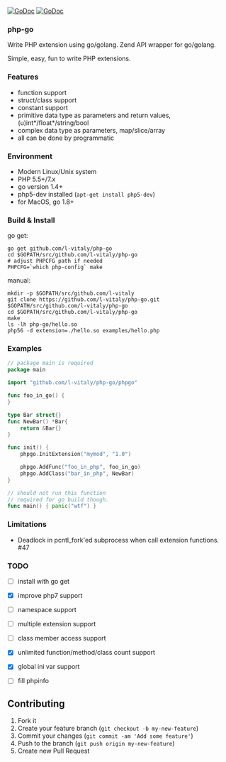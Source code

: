 [![GoDoc](https://godoc.org/github.com/l-vitaly/php-go/phpgo?status.svg)](https://godoc.org/github.com/l-vitaly/php-go/phpgo)
[![GoDoc](https://godoc.org/github.com/l-vitaly/php-go/zend?status.svg)](https://godoc.org/github.com/l-vitaly/php-go/zend)

### php-go

Write PHP extension using go/golang. Zend API wrapper for go/golang. 

Simple, easy, fun to write PHP extensions.

### Features

* function support
* struct/class support
* constant support
* primitive data type as parameters and return values, (u)int*/float*/string/bool
* complex data type as parameters, map/slice/array
* all can be done by programmatic

### Environment

* Modern Linux/Unix system
* PHP 5.5+/7.x
* go version 1.4+
* php5-dev installed (`apt-get install php5-dev`)
* for MacOS, go 1.8+

### Build & Install

go get:

```
go get github.com/l-vitaly/php-go
cd $GOPATH/src/github.com/l-vitaly/php-go
# adjust PHPCFG path if needed
PHPCFG=`which php-config` make
```

manual:

    mkdir -p $GOPATH/src/github.com/l-vitaly
    git clone https://github.com/l-vitaly/php-go.git $GOPATH/src/github.com/l-vitaly/php-go
    cd $GOPATH/src/github.com/l-vitaly/php-go
    make
    ls -lh php-go/hello.so
    php56 -d extension=./hello.so examples/hello.php


### Examples

```go
// package main is required
package main

import "github.com/l-vitaly/php-go/phpgo"

func foo_in_go() {
}

type Bar struct{}
func NewBar() *Bar{
    return &Bar{}
}

func init() {
    phpgo.InitExtension("mymod", "1.0")

    phpgo.AddFunc("foo_in_php", foo_in_go)
    phpgo.AddClass("bar_in_php", NewBar)
}

// should not run this function
// required for go build though.
func main() { panic("wtf") }
```

### Limitations

* Deadlock in pcntl_fork'ed subprocess when call extension functions. #47


### TODO

- [ ] install with go get 
- [x] improve php7 support
- [ ] namespace support
- [ ] multiple extension support
- [ ] class member access support
- [x] unlimited function/method/class count support
- [x] global ini var support
- [ ] fill phpinfo


Contributing
------------
1. Fork it
2. Create your feature branch (``git checkout -b my-new-feature``)
3. Commit your changes (``git commit -am 'Add some feature'``)
4. Push to the branch (``git push origin my-new-feature``)
5. Create new Pull Request
